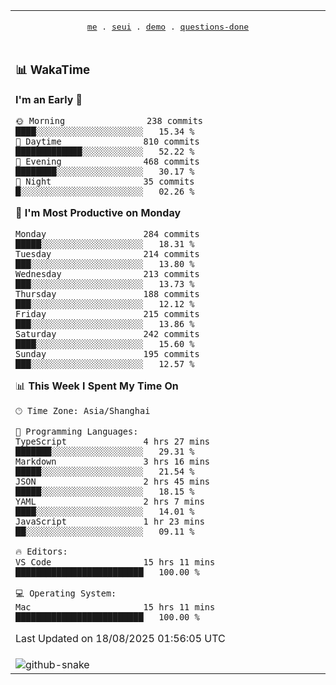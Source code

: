 
<div align="center">

<table>
<tr><td>
  <p align="center">
  <samp>
    <a href="https://github.com/seaeam/seaeam">me</a> .
    <a href="https://github.com/SeaMmMm/se-element">seui</a> .
    <a href="https://github.com/seaeam/project-demo">demo</a> .
    <a href="https://github.com/506-FETL/one-question-per-day">questions-done</a>
    
  </samp>
    </p>
</td></tr>

<tr><td>

### 📊 WakaTime

<!--START_SECTION:waka-->
**I'm an Early 🐤** 

```text
🌞 Morning                238 commits         ████░░░░░░░░░░░░░░░░░░░░░   15.34 % 
🌆 Daytime                810 commits         █████████████░░░░░░░░░░░░   52.22 % 
🌃 Evening                468 commits         ████████░░░░░░░░░░░░░░░░░   30.17 % 
🌙 Night                  35 commits          █░░░░░░░░░░░░░░░░░░░░░░░░   02.26 % 
```
📅 **I'm Most Productive on Monday** 

```text
Monday                   284 commits         █████░░░░░░░░░░░░░░░░░░░░   18.31 % 
Tuesday                  214 commits         ███░░░░░░░░░░░░░░░░░░░░░░   13.80 % 
Wednesday                213 commits         ███░░░░░░░░░░░░░░░░░░░░░░   13.73 % 
Thursday                 188 commits         ███░░░░░░░░░░░░░░░░░░░░░░   12.12 % 
Friday                   215 commits         ███░░░░░░░░░░░░░░░░░░░░░░   13.86 % 
Saturday                 242 commits         ████░░░░░░░░░░░░░░░░░░░░░   15.60 % 
Sunday                   195 commits         ███░░░░░░░░░░░░░░░░░░░░░░   12.57 % 
```


📊 **This Week I Spent My Time On** 

```text
🕑︎ Time Zone: Asia/Shanghai

💬 Programming Languages: 
TypeScript               4 hrs 27 mins       ███████░░░░░░░░░░░░░░░░░░   29.31 % 
Markdown                 3 hrs 16 mins       █████░░░░░░░░░░░░░░░░░░░░   21.54 % 
JSON                     2 hrs 45 mins       █████░░░░░░░░░░░░░░░░░░░░   18.15 % 
YAML                     2 hrs 7 mins        ████░░░░░░░░░░░░░░░░░░░░░   14.01 % 
JavaScript               1 hr 23 mins        ██░░░░░░░░░░░░░░░░░░░░░░░   09.11 % 

🔥 Editors: 
VS Code                  15 hrs 11 mins      █████████████████████████   100.00 % 

💻 Operating System: 
Mac                      15 hrs 11 mins      █████████████████████████   100.00 % 
```


 Last Updated on 18/08/2025 01:56:05 UTC
<!--END_SECTION:waka-->
</td></tr>

<tr><td>
  <img alt="github-snake" src="profile-snake-contrib/github-user-contribution.svg"/>
</td></tr>

</table>
